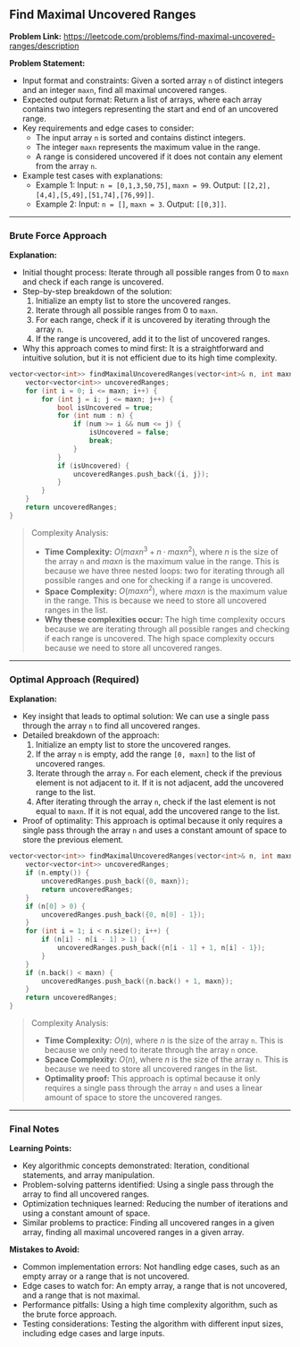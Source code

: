 ## Find Maximal Uncovered Ranges

**Problem Link:** https://leetcode.com/problems/find-maximal-uncovered-ranges/description

**Problem Statement:**
- Input format and constraints: Given a sorted array `n` of distinct integers and an integer `maxn`, find all maximal uncovered ranges.
- Expected output format: Return a list of arrays, where each array contains two integers representing the start and end of an uncovered range.
- Key requirements and edge cases to consider: 
  - The input array `n` is sorted and contains distinct integers.
  - The integer `maxn` represents the maximum value in the range.
  - A range is considered uncovered if it does not contain any element from the array `n`.
- Example test cases with explanations:
  - Example 1: Input: `n = [0,1,3,50,75]`, `maxn = 99`. Output: `[[2,2],[4,4],[5,49],[51,74],[76,99]]`.
  - Example 2: Input: `n = []`, `maxn = 3`. Output: `[[0,3]]`.

---

### Brute Force Approach

**Explanation:**
- Initial thought process: Iterate through all possible ranges from 0 to `maxn` and check if each range is uncovered.
- Step-by-step breakdown of the solution:
  1. Initialize an empty list to store the uncovered ranges.
  2. Iterate through all possible ranges from 0 to `maxn`.
  3. For each range, check if it is uncovered by iterating through the array `n`.
  4. If the range is uncovered, add it to the list of uncovered ranges.
- Why this approach comes to mind first: It is a straightforward and intuitive solution, but it is not efficient due to its high time complexity.

```cpp
vector<vector<int>> findMaximalUncoveredRanges(vector<int>& n, int maxn) {
    vector<vector<int>> uncoveredRanges;
    for (int i = 0; i <= maxn; i++) {
        for (int j = i; j <= maxn; j++) {
            bool isUncovered = true;
            for (int num : n) {
                if (num >= i && num <= j) {
                    isUncovered = false;
                    break;
                }
            }
            if (isUncovered) {
                uncoveredRanges.push_back({i, j});
            }
        }
    }
    return uncoveredRanges;
}
```

> Complexity Analysis:
> - **Time Complexity:** $O(maxn^3 + n \cdot maxn^2)$, where $n$ is the size of the array `n` and $maxn$ is the maximum value in the range. This is because we have three nested loops: two for iterating through all possible ranges and one for checking if a range is uncovered.
> - **Space Complexity:** $O(maxn^2)$, where $maxn$ is the maximum value in the range. This is because we need to store all uncovered ranges in the list.
> - **Why these complexities occur:** The high time complexity occurs because we are iterating through all possible ranges and checking if each range is uncovered. The high space complexity occurs because we need to store all uncovered ranges.

---

### Optimal Approach (Required)

**Explanation:**
- Key insight that leads to optimal solution: We can use a single pass through the array `n` to find all uncovered ranges.
- Detailed breakdown of the approach:
  1. Initialize an empty list to store the uncovered ranges.
  2. If the array `n` is empty, add the range `[0, maxn]` to the list of uncovered ranges.
  3. Iterate through the array `n`. For each element, check if the previous element is not adjacent to it. If it is not adjacent, add the uncovered range to the list.
  4. After iterating through the array `n`, check if the last element is not equal to `maxn`. If it is not equal, add the uncovered range to the list.
- Proof of optimality: This approach is optimal because it only requires a single pass through the array `n` and uses a constant amount of space to store the previous element.

```cpp
vector<vector<int>> findMaximalUncoveredRanges(vector<int>& n, int maxn) {
    vector<vector<int>> uncoveredRanges;
    if (n.empty()) {
        uncoveredRanges.push_back({0, maxn});
        return uncoveredRanges;
    }
    if (n[0] > 0) {
        uncoveredRanges.push_back({0, n[0] - 1});
    }
    for (int i = 1; i < n.size(); i++) {
        if (n[i] - n[i - 1] > 1) {
            uncoveredRanges.push_back({n[i - 1] + 1, n[i] - 1});
        }
    }
    if (n.back() < maxn) {
        uncoveredRanges.push_back({n.back() + 1, maxn});
    }
    return uncoveredRanges;
}
```

> Complexity Analysis:
> - **Time Complexity:** $O(n)$, where $n$ is the size of the array `n`. This is because we only need to iterate through the array `n` once.
> - **Space Complexity:** $O(n)$, where $n$ is the size of the array `n`. This is because we need to store all uncovered ranges in the list.
> - **Optimality proof:** This approach is optimal because it only requires a single pass through the array `n` and uses a linear amount of space to store the uncovered ranges.

---

### Final Notes

**Learning Points:**
- Key algorithmic concepts demonstrated: Iteration, conditional statements, and array manipulation.
- Problem-solving patterns identified: Using a single pass through the array to find all uncovered ranges.
- Optimization techniques learned: Reducing the number of iterations and using a constant amount of space.
- Similar problems to practice: Finding all uncovered ranges in a given array, finding all maximal uncovered ranges in a given array.

**Mistakes to Avoid:**
- Common implementation errors: Not handling edge cases, such as an empty array or a range that is not uncovered.
- Edge cases to watch for: An empty array, a range that is not uncovered, and a range that is not maximal.
- Performance pitfalls: Using a high time complexity algorithm, such as the brute force approach.
- Testing considerations: Testing the algorithm with different input sizes, including edge cases and large inputs.
